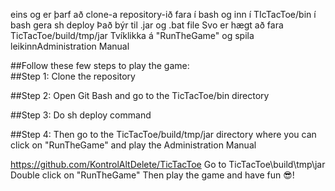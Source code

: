 eins og er þarf að clone-a repository-ið
fara í bash og inn í TIcTacToe/bin í bash
gera sh deploy
Það býr til .jar og .bat file
Svo er hægt að fara TicTacToe/build/tmp/jar 
Tvíklikka á "RunTheGame" og spila leikinnAdministration Manual

##Follow these few steps to play the game: <br />
##Step 1: Clone the repository 

##Step 2: Open Git Bash and go to the TicTacToe/bin directory

##Step 3: Do sh deploy command

##Step 4: Then go to the TicTacToe/build/tmp/jar directory where you can
click on "RunTheGame" and play the Administration Manual


https://github.com/KontrolAltDelete/TicTacToe
Go to TicTacToe\build\tmp\jar
Double click on "RunTheGame"
Then play the game and have fun :sunglasses:!
